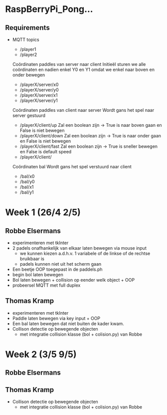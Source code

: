 # RaspBerryPi_Pong...

## Requirements
* MQTT topics
    - /player1
    - /player2

    Coördinaten paddles van server naar client
    Initieël sturen we alle coördinaten en nadien enkel Y0 en Y1 omdat we enkel naar boven en onder bewegen
    - /playerX/server/x0
    - /playerX/server/y0
    - /playerX/server/x1
    - /playerX/server/y1

    Coördinaten paddles van client naar server
    Wordt gans het spel naar server gestuurd
    - /playerX/client/up  Zal een boolean zijn -> True is naar boven gaan en False is niet bewegen
    - /playerX/client/down  Zal een boolean zijn -> True is naar onder gaan en False is niet bewegen
    - /playerX/client/fast  Zal een boolean zijn -> True is sneller bewegen en False is default speed
    - /playerX/client/

    Coördinaten bal
    Wordt gans het spel verstuurd naar client
    - /bal/x0
    - /bal/y0
    - /bal/x1
    - /bal/y1



# Week 1 (26/4 2/5)
## Robbe Elsermans
* experimenteren met tkInter
* 2 padels onafhankelijk van elkaar laten bewegen via mouse input
    * we kunnen kiezen a.d.h.v. 1 variabele of de linkse of de rechtse bruikbaar is
    * padels kunnen niet uit het scherm gaan
* Een beetje OOP toegepast in de paddels.ph
* begin bol laten bewegen
* Bol laten bewegen + collision op eender welk object + OOP
* probeersel MQTT met full duplex 

## Thomas Kramp
* experimenteren met tkInter
* Paddle laten bewegen via key input + OOP
* Een bal laten bewegen dat niet buiten de kader kwam.
* Collison detectie op bewegende objecten
    * met integratie collision klasse (bol + colision.py) van Robbe


# Week 2 (3/5 9/5)
## Robbe Elsermans


## Thomas Kramp
* Collison detectie op bewegende objecten
    * met integratie collision klasse (bol + colision.py) van Robbe
